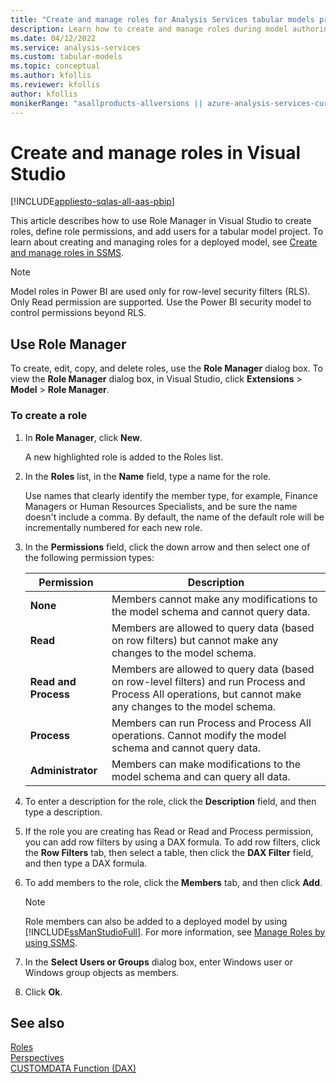 ```yaml
---
title: "Create and manage roles for Analysis Services tabular models projects | Microsoft Docs"
description: Learn how to create and manage roles during model authoring by using the Role Manager dialog box in SQL Server Data Tools.
ms.date: 04/12/2022
ms.service: analysis-services
ms.custom: tabular-models
ms.topic: conceptual
ms.author: kfollis
ms.reviewer: kfollis
author: kfollis
monikerRange: "asallproducts-allversions || azure-analysis-services-current || power-bi-premium-current || >= sql-analysis-services-2016"
---
```

# Create and manage roles in Visual Studio

[!INCLUDE[appliesto-sqlas-all-aas-pbip](../includes/appliesto-sqlas-all-aas-pbip.md)]

This article describes how to use Role Manager in Visual Studio to create roles, define role permissions, and add users for a tabular model project. To learn about creating and managing roles for a deployed model, see [Create and manage roles in SSMS](manage-roles-by-using-ssms-ssas-tabular.md).

> [!NOTE]
> Model roles in Power BI are used only for row-level security filters (RLS). Only Read permission are supported. Use the Power BI security model to control permissions beyond RLS.

## Use Role Manager
  
To create, edit, copy, and delete roles, use the **Role Manager** dialog box. To view the **Role Manager** dialog box, in Visual Studio, click **Extensions** > **Model** > **Role Manager**.  

### To create a role
  
1. In **Role Manager**, click **New**.  
  
     A new highlighted role is added to the Roles list.  
  
1. In the **Roles** list, in the **Name** field, type a name for the role.  
  
     Use names that clearly identify the member type, for example, Finance Managers or Human Resources Specialists, and be sure the name doesn't include a comma. By default, the name of the default role will be incrementally numbered for each new role.
  
1. In the **Permissions** field, click the down arrow and then select one of the following permission types:  
  
    |Permission|Description|  
    |----------------|-----------------|  
    |**None**|Members cannot make any modifications to the model schema and cannot query data.|  
    |**Read**|Members are allowed to query data (based on row filters) but cannot make any changes to the model schema.|  
    |**Read and Process**|Members are allowed to query data (based on row-level filters) and run Process and Process All operations, but cannot make any changes to the model schema.|  
    |**Process**|Members can run Process and Process All operations. Cannot modify the model schema and cannot query data.|  
    |**Administrator**|Members can make modifications to the model schema and can query all data.|  
  
1. To enter a description for the role, click the **Description** field, and then type a description.  
  
1. If the role you are creating has Read or Read and Process permission, you can add row filters by using a DAX formula. To add row filters, click the **Row Filters** tab, then select a table, then click the **DAX Filter** field, and then type a DAX formula.  
  
1. To add members to the role, click the **Members** tab, and then click **Add**.  
  
    > [!NOTE]  
    >  Role members can also be added to a deployed model by using [!INCLUDE[ssManStudioFull](../includes/ssmanstudiofull-md.md)]. For more information, see [Manage Roles by using SSMS](../../analysis-services/tabular-models/manage-roles-by-using-ssms-ssas-tabular.md).  
  
1. In the **Select Users or Groups** dialog box, enter Windows user or Windows group objects as members.  
  
1. Click **Ok**.  
  
## See also

 [Roles](../../analysis-services/tabular-models/roles-ssas-tabular.md)   
 [Perspectives](../../analysis-services/tabular-models/perspectives-ssas-tabular.md)   
 [CUSTOMDATA Function (DAX)](/dax/customdata-function-dax)  
